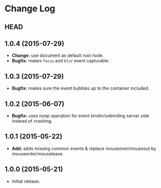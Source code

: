 # Change Log

## HEAD

## 1.0.4 (2015-07-29)

  * **Change:** use document as default root node.
  * **Bugfix:** makes `focus` and `blur` event capturable.

## 1.0.3 (2015-07-29)

  * **Bugfix:** makes sure the event bubbles up to the container included.

## 1.0.2 (2015-06-07)

  * **Bugfix:** uses noop operation for event bindin/unbinding server side instead of crashing.

## 1.0.1 (2015-05-22)

   * **Add:** adds missing common events & replace mouseover/mouseout by mouseenter/mouseleave.

## 1.0.0 (2015-05-21)

  * Initial release.
